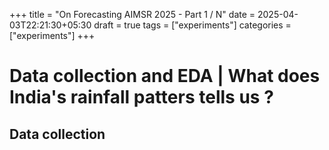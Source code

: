 +++
title = "On Forecasting AIMSR 2025 - Part 1 / N"
date = 2025-04-03T22:21:30+05:30
draft = true
tags = ["experiments"]
categories = ["experiments"]
+++

# Data collection and EDA | What does India's rainfall patters tells us ?

## Data collection



